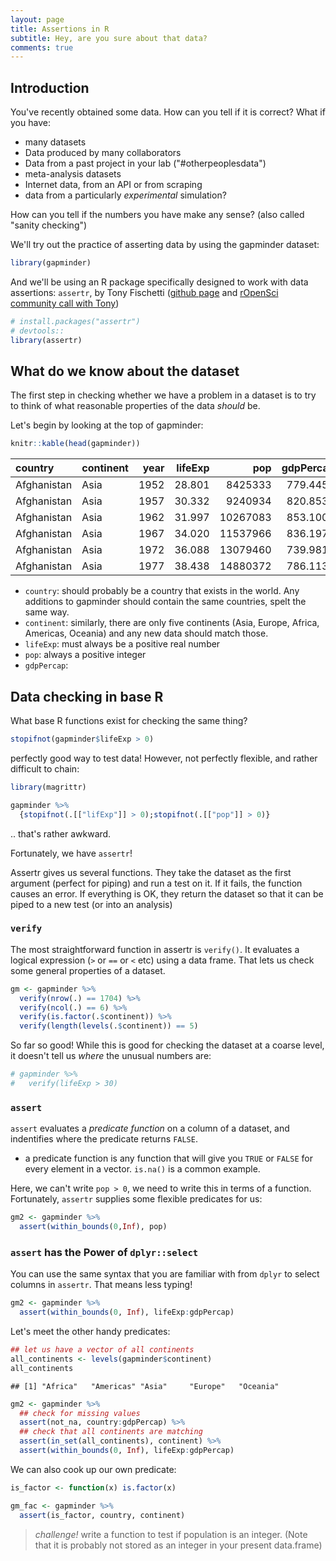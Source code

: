 ```yaml
---
layout: page
title: Assertions in R
subtitle: Hey, are you sure about that data?
comments: true
---
```



Introduction
------------

You've recently obtained some data. How can you tell if it is correct? What if you have:

-   many datasets
-   Data produced by many collaborators
-   Data from a past project in your lab ("\#otherpeoplesdata")
-   meta-analysis datasets
-   Internet data, from an API or from scraping
-   data from a particularly *experimental* simulation?

How can you tell if the numbers you have make any sense? (also called "sanity checking")

We'll try out the practice of asserting data by using the gapminder dataset:

``` r
library(gapminder)
```

And we'll be using an R package specifically designed to work with data assertions: `assertr`, by Tony Fischetti ([github page](https://github.com/tonyfischetti/assertr) and [rOpenSci community call with Tony](https://vimeo.com/141906295))

``` r
# install.packages("assertr")
# devtools::
library(assertr)
```

What do we know about the dataset
---------------------------------

The first step in checking whether we have a problem in a dataset is to try to think of what reasonable properties of the data *should* be.

Let's begin by looking at the top of gapminder:

``` r
knitr::kable(head(gapminder))
```

| country     | continent |  year|  lifeExp|       pop|  gdpPercap|
|:------------|:----------|-----:|--------:|---------:|----------:|
| Afghanistan | Asia      |  1952|   28.801|   8425333|   779.4453|
| Afghanistan | Asia      |  1957|   30.332|   9240934|   820.8530|
| Afghanistan | Asia      |  1962|   31.997|  10267083|   853.1007|
| Afghanistan | Asia      |  1967|   34.020|  11537966|   836.1971|
| Afghanistan | Asia      |  1972|   36.088|  13079460|   739.9811|
| Afghanistan | Asia      |  1977|   38.438|  14880372|   786.1134|

-   `country`: should probably be a country that exists in the world. Any additions to gapminder should contain the same countries, spelt the same way.
-   `continent`: similarly, there are only five continents (Asia, Europe, Africa, Americas, Oceania) and any new data should match those.
-   `lifeExp`: must always be a positive real number
-   `pop`: always a positive integer
-   `gdpPercap`:

Data checking in base R
-----------------------

What base R functions exist for checking the same thing?

``` r
stopifnot(gapminder$lifeExp > 0)
```

perfectly good way to test data! However, not perfectly flexible, and rather difficult to chain:

``` r
library(magrittr)

gapminder %>% 
  {stopifnot(.[["lifExp"]] > 0);stopifnot(.[["pop"]] > 0)}
```

.. that's rather awkward.

Fortunately, we have `assertr`!

Assertr gives us several functions. They take the dataset as the first argument (perfect for piping) and run a test on it. If it fails, the function causes an error. If everything is OK, they return the dataset so that it can be piped to a new test (or into an analysis)

### `verify`

The most straightforward function in assertr is `verify()`. It evaluates a logical expression (`>` or `==` or `<` etc) using a data frame. That lets us check some general properties of a dataset.

``` r
gm <- gapminder %>% 
  verify(nrow(.) == 1704) %>% 
  verify(ncol(.) == 6) %>% 
  verify(is.factor(.$continent)) %>% 
  verify(length(levels(.$continent)) == 5)
```

So far so good! While this is good for checking the dataset at a coarse level, it doesn't tell us *where* the unusual numbers are:

``` r
# gapminder %>% 
#   verify(lifeExp > 30)
```

### `assert`

`assert` evaluates a *predicate function* on a column of a dataset, and indentifies where the predicate returns `FALSE`.

-   a predicate function is any function that will give you `TRUE` or `FALSE` for every element in a vector. `is.na()` is a common example.

Here, we can't write `pop > 0`, we need to write this in terms of a function. Fortunately, `assertr` supplies some flexible predicates for us:

``` r
gm2 <- gapminder %>% 
  assert(within_bounds(0,Inf), pop)
```

### `assert` has the Power of `dplyr::select`

You can use the same syntax that you are familiar with from `dplyr` to select columns in `assertr`. That means less typing!

``` r
gm2 <- gapminder %>% 
  assert(within_bounds(0, Inf), lifeExp:gdpPercap)
```

Let's meet the other handy predicates:

``` r
## let us have a vector of all continents
all_continents <- levels(gapminder$continent)
all_continents
```

    ## [1] "Africa"   "Americas" "Asia"     "Europe"   "Oceania"

``` r
gm2 <- gapminder %>% 
  ## check for missing values
  assert(not_na, country:gdpPercap) %>% 
  ## check that all continents are matching
  assert(in_set(all_continents), continent) %>% 
  assert(within_bounds(0, Inf), lifeExp:gdpPercap)
```

We can also cook up our own predicate:

``` r
is_factor <- function(x) is.factor(x)

gm_fac <- gapminder %>% 
  assert(is_factor, country, continent)
```

> *challenge!* write a function to test if population is an integer. (Note that it is probably not stored as an integer in your present data.frame)


